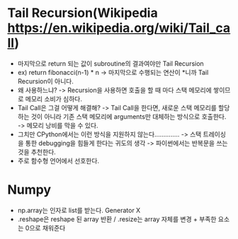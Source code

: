 # Tail Recursion(Wikipedia https://en.wikipedia.org/wiki/Tail_call)
 - 마지막으로 return 되는 값이 subroutine의 결과여야만 Tail Recursion
 - ex) return fibonacci(n-1) * n -> 마지막으로 수행되는 연산이 *니까 Tail Recursion이 아니다.
 - 왜 사용하느냐? -> Recursion을 사용하면 호출을 할 때 마다 스택 메모리에 쌓이므로 메모리 소비가 심하다.
 - Tail Call은 그걸 어떻게 해결해? -> Tail Call을 한다면, 새로운 스택 메모리를 할당하는 것이 아니라 기존 스택 메모리에 arguments만 대체하는 방식으로 호출한다. -> 메모리 낭비를 막을 수 있다.
 - 그치만 CPython에서는 이런 방식을 지원하지 않는다.............. -> 스택 트레이싱을 통한 debugging을 힘들게 한다는 귀도의 생각 -> 파이썬에서는 반복문을 쓰는 것을 추천한다.
 - 주로 함수형 언어에서 선호한다.

# Numpy
 - np.array는 인자로 list를 받는다. Generator X
 - .reshape은 reshape 된 array 반환 / .resize는 array 자체를 변경 + 부족한 요소는 0으로 채워준다

